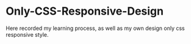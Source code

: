 # Only-CSS-Responsive-Design
Here recorded my learning process, as well as my own design only css responsive style.
